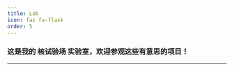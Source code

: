 ```yaml
---
title: Lab
icon: fas fa-flask
order: 5
---
```


### 这是我的 ~~核试验场~~ 实验室，欢迎参观这些有意思的项目！

<div class="row row-cols-1 row-cols-md-2 row-cols-xl-2 g-4 mb-4" id="showPlace">
    
</div>

<script>
    var list = [
        ["🍋OIso🔍", "https://www.oiso.cf", "一款为 OIer 和开发者而生的搜索引擎"],
        ["CS Academy Graph Editor", "/app/graph_editor", "在线图论作图工具 源码来自 github.com/Eletary/graph_editor"]
    ];
    // 定义一个随机排序函数
    function randomSort() {
        return 0.5 - Math.random();
    }

    // 对列表进行随机排序
    const Links = list.sort(randomSort);

    const showPlace = document.getElementById("showPlace");
    for (i in Links) {
        showPlace.innerHTML += `<div class="col">
            <a href="${Links[i][1]}" class="card post-preview h-100" target="_blank">
                <div class="card-body"> <em class="small">${Links[i][1]}</em>
                    <h4 class="pt-0 my-2" data-toc-skip="">${Links[i][0]}</h4>
                    <div class="text-muted small">
                        <p>${Links[i][2]}</p>
                    </div>
                </div>
            </a>
        </div>`;
    }
</script>

---

<div id="vcomments"></div>
<script type="module">
    import { init } from 'https://github.elemecdn.com/@waline/client/dist/waline.mjs';
    const darkModeMediaQuery = window.matchMedia('(prefers-color-scheme: dark)');
    const bodyElement = document.getElementsByTagName('body')[0];
    const htmlElement = document.getElementsByTagName('html')[0];
    function syncColorMode() {
        const datamode = htmlElement.getAttribute('data-mode');
        if (datamode) {
            bodyElement.setAttribute("color-mode", datamode);
        } else {
            if (darkModeMediaQuery.matches) {
                bodyElement.setAttribute("color-mode", "dark");
            } else {
                bodyElement.setAttribute("color-mode", "light");
            }
        }
    }
    syncColorMode();
    init({
        el: '#vcomments',
        serverURL: 'https://waline.amzcd.top',
        reaction: true,
        dark: 'body[color-mode="dark"]',
        emoji: [
            '//github.elemecdn.com/@waline/emojis@1.1.0/bilibili',
            '//github.elemecdn.com/@waline/emojis@1.1.0/tw-emoji'
        ],
        locale: {
            placeholder: '你猜我的评论区在等待谁？（留下邮箱可收取回复通知）'
        },
        turnstileKey: "0x4AAAAAAAFWv6PMNbfWlJDz"
    });
    darkModeMediaQuery.addListener((event) => {
        syncColorMode();
    });
    const observer = new MutationObserver((mutationsList) => {
        syncColorMode();
    });
    observer.observe(htmlElement, { attributes: true, attributeOldValue: true });
</script>